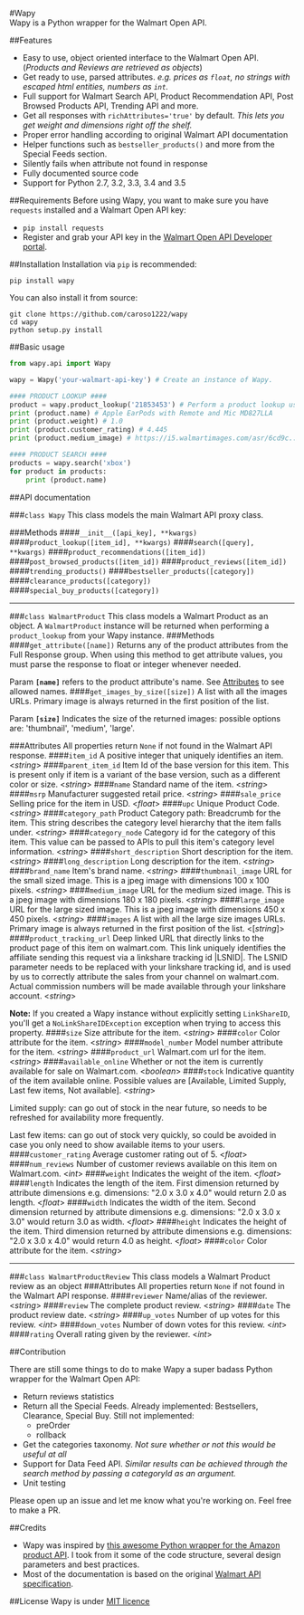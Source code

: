 #Wapy      
Wapy is a Python wrapper for the Walmart Open API.

##Features
* Easy to use, object oriented interface to the Walmart Open API. (*Products and Reviews are retrieved as objects*)
* Get ready to use, parsed attributes. *e.g. prices as `float`, no strings with escaped html entities, numbers as `int`.*
* Full support for Walmart Search API, Product Recommendation API, Post Browsed Products API, Trending API and more.
* Get all responses with `richAttributes='true'` by default. *This lets you get weight and dimensions right off the shelf.*
* Proper error handling according to original Walmart API documentation
* Helper functions such as `bestseller_products()` and more from the Special Feeds section.
* Silently fails when attribute not found in response
* Fully documented source code
* Support for Python 2.7, 3.2, 3.3, 3.4 and 3.5

##Requirements
Before using Wapy, you want to make sure you have `requests` installed and a Walmart Open API key:

* `pip install requests`
* Register and grab your API key in the [Walmart Open API Developer portal](https://developer.walmartlabs.com/).

##Installation
Installation via `pip` is recommended:
```
pip install wapy
```

You can also install it from source:
```
git clone https://github.com/caroso1222/wapy
cd wapy
python setup.py install
```

##Basic usage
```Python
from wapy.api import Wapy

wapy = Wapy('your-walmart-api-key') # Create an instance of Wapy.

#### PRODUCT LOOKUP ####
product = wapy.product_lookup('21853453') # Perform a product lookup using the item ID.
print (product.name) # Apple EarPods with Remote and Mic MD827LLA
print (product.weight) # 1.0
print (product.customer_rating) # 4.445
print (product.medium_image) # https://i5.walmartimages.com/asr/6cd9c...

#### PRODUCT SEARCH ####
products = wapy.search('xbox')
for product in products:
    print (product.name)
```

##API documentation

###`class Wapy`
This class models the main Walmart API proxy class.

###Methods
####`__init__([api_key], **kwargs)`
####`product_lookup([item_id], **kwargs)`
####`search([query], **kwargs)`
####`product_recommendations([item_id])`
####`post_browsed_products([item_id])`
####`product_reviews([item_id])`
####`trending_products()`
####`bestseller_products([category])`
####`clearance_products([category])`
####`special_buy_products([category])`


---

###`class WalmartProduct`
This class models a Walmart Product as an object. A `WalmartProduct` instance will be returned when performing a `product_lookup` from your Wapy instance.
###Methods
####`get_attribute([name])`
Returns any of the product attributes from the Full Response group. When using this method to get attribute values, you must parse the response to float or integer whenever needed.

Param **`[name]`** refers to the product attribute's name. See [Attributes](#attributes) to see allowed names.
####`get_images_by_size([size])`
A list with all the images URLs. Primary image is always returned in the first position of the list.

Param **`[size]`** Indicates the size of the returned images: possible options are: 'thumbnail', 'medium', 'large'.

###Attributes
All properties return `None` if not found in the Walmart API response.
####`item_id`
A positive integer that uniquely identifies an item. <*string*>
####`parent_item_id`
Item Id of the base version for this item. This is present only if item is a variant of the base version, such as a different color or size. <*string*>
####`name`
Standard name of the item. <*string*>
####`msrp`
Manufacturer suggested retail price. <*string*>
####`sale_price`
Selling price for the item in USD. <*float*>
####`upc`
Unique Product Code. <*string*>
####`category_path`
Product Category path: Breadcrumb for the item. This string describes the category level hierarchy that the item falls under. <*string*>
####`category_node`
Category id for the category of this item. This value can be passed to APIs to pull this item's category level information. <*string*>
####`short_description`
Short description for the item. <*string*>
####`long_description`
Long description for the item. <*string*>
####`brand_name`
Item's brand name. <*string*>
####`thumbnail_image`
URL for the small sized image. This is a jpeg image with dimensions 100 x 100 pixels. <*string*>
####`medium_image`
URL for the medium sized image. This is a jpeg image with dimensions 180 x 180 pixels. <*string*>
####`large_image`
URL for the large sized image. This is a jpeg image with dimensions 450 x 450 pixels. <*string*>
####`images`
A list with all the large size images URLs. Primary image is always returned in the first position of the list. <[*string*]>
####`product_tracking_url`
Deep linked URL that directly links to the product page of this item on walmart.com.
This link uniquely identifies the affiliate sending this request via a linkshare tracking id |LSNID|.
The LSNID parameter needs to be replaced with your linkshare tracking id, and is used by us to correctly attribute the sales from your channel on walmart.com.
Actual commission numbers will be made available through your linkshare account. <*string*>

**Note:** If you created a Wapy instance without explicitly setting `LinkShareID`, you'll get a `NoLinkShareIDException` exception when trying to access this property.
####`size`
Size attribute for the item. <*string*>
####`color`
Color attribute for the item. <*string*>
####`model_number`
Model number attribute for the item. <*string*>
####`product_url`
Walmart.com url for the item. <*string*>
####`available_online`
Whether or not the item is currently available for sale on Walmart.com. <*boolean*>
####`stock`
Indicative quantity of the item available online. Possible values are [Available, Limited Supply, Last few items, Not available]. <*string*>

Limited supply: can go out of stock in the near future, so needs to be refreshed for availability more frequently.

Last few items: can go out of stock very quickly, so could be avoided in case you only need to show available items to your users.
####`customer_rating`
Average customer rating out of 5. <*float*>
####`num_reviews`
Number of customer reviews available on this item on Walmart.com. <*int*>
####`weight`
Indicates the weight of the item. <*float*>
####`length`
Indicates the length of the item. First dimension returned by attribute dimensions e.g. dimensions: "2.0 x 3.0 x 4.0" would return 2.0 as length. <*float*>
####`width`
Indicates the width of the item. Second dimension returned by attribute dimensions e.g. dimensions: "2.0 x 3.0 x 3.0" would return 3.0 as width. <*float*>
####`height`
Indicates the height of the item. Third dimension returned by attribute dimensions e.g. dimensions: "2.0 x 3.0 x 4.0" would return 4.0 as height. <*float*>
####`color`
Color attribute for the item. <*string*>

---

###`class WalmartProductReview`
This class models a Walmart Product review as an object
###Attributes
All properties return `None` if not found in the Walmart API response.
####`reviewer`
Name/alias of the reviewer. <*string*>
####`review`
The complete product review. <*string*>
####`date`
The product review date. <*string*>
####`up_votes`
Number of up votes for this review. <*int*>
####`down_votes`
Number of down votes for this review. <*int*>
####`rating`
Overall rating given by the reviewer. <*int*>


##Contribution

There are still some things to do to make Wapy a super badass Python wrapper for the Walmart Open API:
* Return reviews statistics
* Return all the Special Feeds. Already implemented: Bestsellers, Clearance, Special Buy. Still not implemented:
  * preOrder
  * rollback
* Get the categories taxonomy. *Not sure whether or not this would be useful at all*
* Support for Data Feed API. *Similar results can be achieved through the search method by passing a categoryId as an argument.*
* Unit testing

Please open up an issue and let me know what you're working on. Feel free to make a PR.

##Credits
- Wapy was inspired by [this awesome Python wrapper for the Amazon product API](https://github.com/yoavaviram/python-amazon-simple-product-api). I took from it some of the code structure, several design parameters and best practices.
- Most of the documentation is based on the original [Walmart API specification](https://developer.walmartlabs.com/docs).

##License
Wapy is under [MIT licence](https://opensource.org/licenses/mit-license.php)
